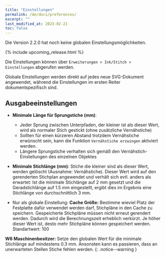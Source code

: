 ```yaml
---
title: "Einstellungen"
permalink: /de/docs/preferences/
excerpt: ""
last_modified_at: 2023-02-21
toc: false
---
```

Die Version 2.2.0 hat noch keine globalen Einstellungsmöglichkeiten.

{% include upcoming_release.html %}

Die Einstellungen können über `Erweiterungen > Ink/Stitch > Einstellungen` abgerufen werden.

Globale Einstellungen werden direkt auf jedes neue SVG-Dokument angewendet, während die Einstellungen im ersten Reiter dokumentspezifisch sind.

## Ausgabeeinstellungen

* **Minimale Länge für Sprungstiche (mm)**:
  * Jeder Sprung zwischen Unterpfaden, der kleiner ist als dieser Wert, wird als normaler Stich gestickt (ohne zusätzliche Vernähstiche)
  * Sollten für einen kürzeren Abstand trotzdem Vernähstiche erwünscht sein, kann die Funktion `Vernähstiche erzwingen` aktiviert werden.
  * Längere Sprungstiche verhalten sich gemäß den Vernähstich-Einstellungen des einzelnen Objektes

* **Minimale Stichlänge (mm)**: Stiche die kleiner sind als dieser Wert, werden gelöscht (Ausnahme: Vernähstiche).
  Dieser Wert wird auf den gerenderten Stichplan angewendet und verhält sich evtl. anders als erwartet:
  Ist die minimale Stichlänge auf 2 mm gesetzt und die Geradstichlänge auf 1.5 mm eingestellt, ergibt dies im Ergebnis eine Stichlänge von durchschnittlich 3 mm. 

* Nur als globale Einstellung: **Cache Größe:** Bestimme wieviel Platz der Festplatte dafür verwendet werden darf, Stichpläne in den Cache zu speichern.
  Gespeicherte Stichpläne müssen nicht erneut gerendert werden. Dadurch wird die Berechnungszeit erheblich verkürzt.
  Je höher dieser Wert ist, desto mehr Stichpläne können gespeichert werden. Standartwert: 100
  
**W6 Maschinenbesitzer:** Setze den globalen Wert für die minimale Stichlänge auf mindestens 0.3 mm. Ansonsten kann es passieren, dass an unerwarteten Stellen Stiche fehlen werden.
{: .notice--warning }
